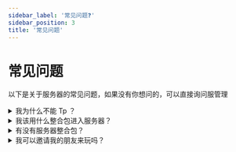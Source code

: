 ```yaml
---
sidebar_label: '常见问题❓'
sidebar_position: 3
title: '常见问题'
---
```


# 常见问题

以下是关于服务器的常见问题，如果没有你想问的，可以直接询问服管理

  <details>
    <summary>我为什么不能 Tp ？</summary>
    <p>本服禁用 Tp 。长途旅行请仰仗马、矿车、鞘翅等交通工具。</p>
  </details>

  <details>
    <summary>我该用什么整合包进入服务器？</summary>
    <p>任何 1.20.4 版本的游戏都可以进入服务器，无论是原版、Forge 版、Fabric 版。你可以安装任何你喜欢的客户端 Mod（作弊 Mod 除外）进入游戏。</p>
  </details>

  <details>
    <summary>有没有服务器整合包？</summary>
    <p><a href="http://qm.qq.com/cgi-bin/qm/qr?_wv=1027&k=1N6yUa-DsM88XqTATTEwhi8ERcMsahZf&authKey=at5bFQFgEi%2FzvxsvreLBk30ueXVhfeDjnl1UGNyJlNxGEDEIvhVHiWqVecYVAauV&noverify=0&group_code=796500922">群内</a>有 1.20.4 Fabric 简单整合。不过只要是 1.20.4 版本的游戏都可以进服。</p>
  </details>

  <details>
    <summary>我可以邀请我的朋友来玩吗？</summary>
    <p>当然可以！但最好是你信任的朋友。因为本服没有白名单、没有正版验证，遇到熊会很麻烦。</p>
  </details>


